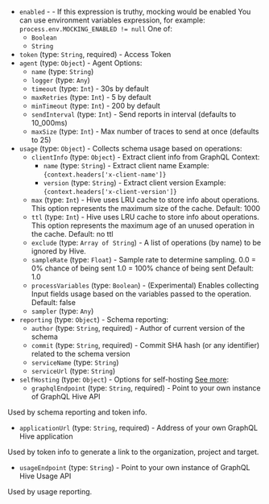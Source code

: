 
* `enabled` -  - If this expression is truthy, mocking would be enabled
You can use environment variables expression, for example: `process.env.MOCKING_ENABLED != null` One of: 
  * `Boolean`
  * `String`
* `token` (type: `String`, required) - Access Token
* `agent` (type: `Object`) - Agent Options: 
  * `name` (type: `String`)
  * `logger` (type: `Any`)
  * `timeout` (type: `Int`) - 30s by default
  * `maxRetries` (type: `Int`) - 5 by default
  * `minTimeout` (type: `Int`) - 200 by default
  * `sendInterval` (type: `Int`) - Send reports in interval (defaults to 10_000ms)
  * `maxSize` (type: `Int`) - Max number of traces to send at once (defaults to 25)
* `usage` (type: `Object`) - Collects schema usage based on operations: 
  * `clientInfo` (type: `Object`) - Extract client info from GraphQL Context: 
    * `name` (type: `String`) - Extract client name
Example: `{context.headers['x-client-name']}`
    * `version` (type: `String`) - Extract client version
Example: `{context.headers['x-client-version']}`
  * `max` (type: `Int`) - Hive uses LRU cache to store info about operations.
This option represents the maximum size of the cache.
Default: 1000
  * `ttl` (type: `Int`) - Hive uses LRU cache to store info about operations.
This option represents the maximum age of an unused operation in the cache.
Default: no ttl
  * `exclude` (type: `Array of String`) - A list of operations (by name) to be ignored by Hive.
  * `sampleRate` (type: `Float`) - Sample rate to determine sampling.
0.0 = 0% chance of being sent
1.0 = 100% chance of being sent
Default: 1.0
  * `processVariables` (type: `Boolean`) - (Experimental) Enables collecting Input fields usage based on the variables passed to the operation.
Default: false
  * `sampler` (type: `Any`)
* `reporting` (type: `Object`) - Schema reporting: 
  * `author` (type: `String`, required) - Author of current version of the schema
  * `commit` (type: `String`, required) - Commit SHA hash (or any identifier) related to the schema version
  * `serviceName` (type: `String`)
  * `serviceUrl` (type: `String`)
* `selfHosting` (type: `Object`) - Options for self-hosting
[See more](https://github.com/kamilkisiela/graphql-hive/tree/main/packages/libraries/client#self-hosting): 
  * `graphqlEndpoint` (type: `String`, required) - Point to your own instance of GraphQL Hive API

Used by schema reporting and token info.
  * `applicationUrl` (type: `String`, required) - Address of your own GraphQL Hive application

Used by token info to generate a link to the organization, project and target.
  * `usageEndpoint` (type: `String`) - Point to your own instance of GraphQL Hive Usage API

Used by usage reporting.